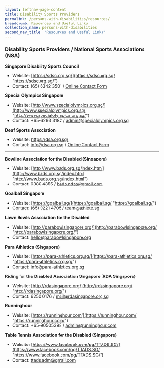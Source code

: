 ```yaml
---
layout: leftnav-page-content
title: Disability Sports Providers
permalink: /persons-with-disabilities/resources/
breadcrumb: Resources and Useful Links
collection_name: persons-with-disabilities
second_nav_title: "Resources and Useful Links"
---
```


### Disability Sports Providers / National Sports Associations (NSA)

**Singapore Disability Sports Council**
- Website: [https://sdsc.org.sg/](https://sdsc.org.sg/ "https://sdsc.org.sg/")
- Contact: (65) 6342 3501 / [Online Contact Form](https://sdsc.org.sg/contact/ "Online Contact Form")

**Special Olympics Singapore**
- Website: [http://www.specialolympics.org.sg/](http://www.specialolympics.org.sg/ "http://www.specialolympics.org.sg/")
- Contact: +65-6293 3182 / admin@specialolympics.org.sg

**Deaf Sports Association**
- Website: https://dsa.org.sg/
- Contact: info@dsa.org.sg / [Online Contact Form](https://dsa.org.sg/contact-us/ "Online Contact Form")


------------

**Bowling Association for the Disabled (Singapore)**
- Website: [http://www.bads.org.sg/index.html](http://www.bads.org.sg/index.html "http://www.bads.org.sg/index.html")
- Contact:  9380 4355 / bads.ndsa@gmail.com

**Goalball Singapore**
- Website: [https://goalball.sg/](https://goalball.sg/ "https://goalball.sg/")
- Contact:  (65) 9221 4705 / team@athlete.sg

**Lawn Bowls Association for the Disabled**
- Website: [http://parabowlsingapore.org/](http://parabowlsingapore.org/ "http://parabowlsingapore.org/")
- Contact: hello@parabowlsingapore.org

**Para Athletics (Singapore)**
- Website: [https://para-athletics.org.sg/](https://para-athletics.org.sg/ "https://para-athletics.org.sg/")
- Contact:  info@para-athletics.org.sg

**Riding for the Disabled Association Singapore (RDA Singapore)**
- Website: [http://rdasingapore.org/](http://rdasingapore.org/ "http://rdasingapore.org/")
- Contact:  6250 0176 / mail@rdasingapore.org.sg

**Runninghour**
- Website: [https://runninghour.com/](https://runninghour.com/ "https://runninghour.com/")
- Contact: +65-90505398 / admin@runninghour.com

**Table Tennis Association for the Disabled (Singapore)**
- Website: [https://www.facebook.com/pg/TTADS.SG/](https://www.facebook.com/pg/TTADS.SG/ "https://www.facebook.com/pg/TTADS.SG/")
- Contact: ttads.adm@gmail.com 



